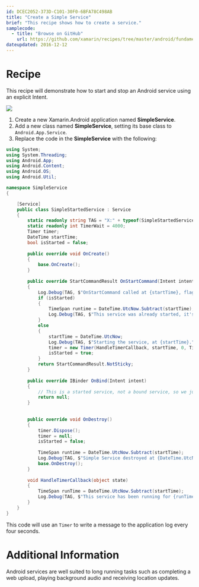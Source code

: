 ```yaml
---
id: DCEC2052-373D-C101-30F0-6BFA78C498AB
title: "Create a Simple Service"
brief: "This recipe shows how to create a service."
samplecode:
  - title: "Browse on GitHub" 
    url: https://github.com/xamarin/recipes/tree/master/android/fundamentals/service/create_a_simple_service
dateupdated: 2016-12-12
---
```



# Recipe

This recipe will demonstrate how to start and stop an Android service using an explicit Intent.

![](Images/simpleservice1.png)

1.  Create a new Xamarin.Android application named **SimpleService**.
2.  Add a new class named **SimpleService**, setting its base class to `Android.App.Service`.
3.  Replace the code in the **SimpleService** with the following:

```csharp
using System;
using System.Threading;
using Android.App;
using Android.Content;
using Android.OS;
using Android.Util;

namespace SimpleService
{

    [Service]
    public class SimpleStartedService : Service
    {
        static readonly string TAG = "X:" + typeof(SimpleStartedService).Name;
        static readonly int TimerWait = 4000;
        Timer timer;
        DateTime startTime;
        bool isStarted = false;
    
        public override void OnCreate()
        {
            base.OnCreate();
        }
    
        public override StartCommandResult OnStartCommand(Intent intent, StartCommandFlags flags, int startId)
        {
            Log.Debug(TAG, $"OnStartCommand called at {startTime}, flags={flags}, startid={startId}");
            if (isStarted)
            {
                TimeSpan runtime = DateTime.UtcNow.Subtract(startTime);
                Log.Debug(TAG, $"This service was already started, it's been running for {runtime:c}.");
            }
            else
            {
                startTime = DateTime.UtcNow;
                Log.Debug(TAG, $"Starting the service, at {startTime}.");
                timer = new Timer(HandleTimerCallback, startTime, 0, TimerWait);
                isStarted = true;
            }
            return StartCommandResult.NotSticky;
        }
    
        public override IBinder OnBind(Intent intent)
        {
            // This is a started service, not a bound service, so we just return null.
            return null;
        }
    
    
        public override void OnDestroy()
        {
            timer.Dispose();
            timer = null;
            isStarted = false;
    
            TimeSpan runtime = DateTime.UtcNow.Subtract(startTime);
            Log.Debug(TAG, $"Simple Service destroyed at {DateTime.UtcNow} after running for {runtime:c}.");
            base.OnDestroy();
        }
    
        void HandleTimerCallback(object state)
        {
            TimeSpan runTime = DateTime.UtcNow.Subtract(startTime);
            Log.Debug(TAG, $"This service has been running for {runTime:c} (since ${state})." );
        }
    }
}
```

This code will use an  `Timer` to write a message to the application log every four seconds.  

<a name="Additional_Information" class="injected"></a>

# Additional Information

Android services are well suited to long running tasks such as completing a web upload, playing background audio and receiving location updates.

